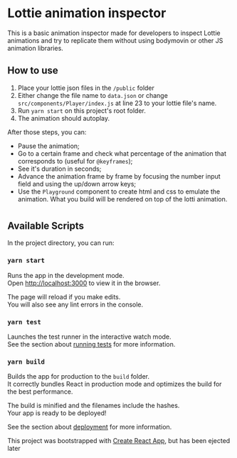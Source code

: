 # Lottie animation inspector

This is a basic animation inspector made for developers to inspect Lottie animations and try to replicate them without using bodymovin or other JS animation libraries.

## How to use
 1. Place your lottie json files in the `/public` folder
 2. Either change the file name to `data.json` or change `src/components/Player/index.js` at line 23 to your lottie file's name.
 3. Run `yarn start` on this project's root folder.
 4. The animation should autoplay.

After those steps, you can:
* Pause the animation;
* Go to a certain frame and check what percentage of the animation that corresponds to (useful for `@keyframes`);
* See it's duration in seconds;
* Advance the animation frame by frame by focusing the number input field and using the up/down arrow keys;
* Use the `Playground` component to create html and css to emulate the animation. What you build will be rendered on top of the lotti animation.
 

#
## Available Scripts

In the project directory, you can run:

### `yarn start`

Runs the app in the development mode.<br />
Open [http://localhost:3000](http://localhost:3000) to view it in the browser.

The page will reload if you make edits.<br />
You will also see any lint errors in the console.

### `yarn test`

Launches the test runner in the interactive watch mode.<br />
See the section about [running tests](https://facebook.github.io/create-react-app/docs/running-tests) for more information.

### `yarn build`

Builds the app for production to the `build` folder.<br />
It correctly bundles React in production mode and optimizes the build for the best performance.

The build is minified and the filenames include the hashes.<br />
Your app is ready to be deployed!

See the section about [deployment](https://facebook.github.io/create-react-app/docs/deployment) for more information.


This project was bootstrapped with [Create React App](https://github.com/facebook/create-react-app), but has been ejected later
